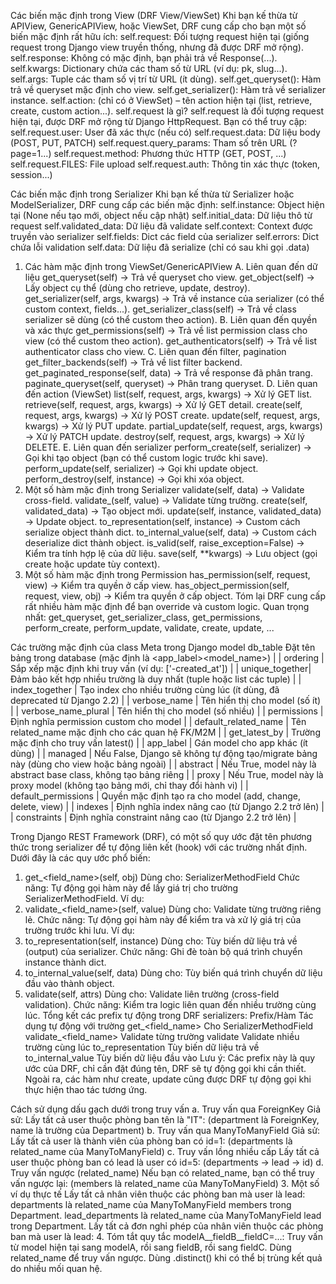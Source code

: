 Các biến mặc định trong View (DRF View/ViewSet)
Khi bạn kế thừa từ APIView, GenericAPIView, hoặc ViewSet, DRF cung cấp cho bạn một số biến mặc định rất hữu ích:
self.request: Đối tượng request hiện tại (giống request trong Django view truyền thống, nhưng đã được DRF mở rộng).
self.response: Không có mặc định, bạn phải trả về Response(...).
self.kwargs: Dictionary chứa các tham số từ URL (ví dụ: pk, slug...).
self.args: Tuple các tham số vị trí từ URL (ít dùng).
self.get_queryset(): Hàm trả về queryset mặc định cho view.
self.get_serializer(): Hàm trả về serializer instance.
self.action: (chỉ có ở ViewSet) – tên action hiện tại (list, retrieve, create, custom action...).
self.request là gì?
self.request là đối tượng request hiện tại, được DRF mở rộng từ Django HttpRequest.
Bạn có thể truy cập:
self.request.user: User đã xác thực (nếu có)
self.request.data: Dữ liệu body (POST, PUT, PATCH)
self.request.query_params: Tham số trên URL (?page=1...)
self.request.method: Phương thức HTTP (GET, POST, ...)
self.request.FILES: File upload
self.request.auth: Thông tin xác thực (token, session...)

Các biến mặc định trong Serializer
Khi bạn kế thừa từ Serializer hoặc ModelSerializer, DRF cung cấp các biến mặc định:
self.instance: Object hiện tại (None nếu tạo mới, object nếu cập nhật)
self.initial_data: Dữ liệu thô từ request
self.validated_data: Dữ liệu đã validate
self.context: Context được truyền vào serializer
self.fields: Dict các field của serializer
self.errors: Dict chứa lỗi validation
self.data: Dữ liệu đã serialize (chỉ có sau khi gọi .data)

1. Các hàm mặc định trong ViewSet/GenericAPIView
   A. Liên quan đến dữ liệu
   get_queryset(self)
   → Trả về queryset cho view.
   get_object(self)
   → Lấy object cụ thể (dùng cho retrieve, update, destroy).
   get_serializer(self, args, kwargs)
   → Trả về instance của serializer (có thể custom context, fields...).
   get_serializer_class(self)
   → Trả về class serializer sẽ dùng (có thể custom theo action).
   B. Liên quan đến quyền và xác thực
   get_permissions(self)
   → Trả về list permission class cho view (có thể custom theo action).
   get_authenticators(self)
   → Trả về list authenticator class cho view.
   C. Liên quan đến filter, pagination
   get_filter_backends(self)
   → Trả về list filter backend.
   get_paginated_response(self, data)
   → Trả về response đã phân trang.
   paginate_queryset(self, queryset)
   → Phân trang queryset.
   D. Liên quan đến action (ViewSet)
   list(self, request, args, kwargs)
   → Xử lý GET list.
   retrieve(self, request, args, kwargs)
   → Xử lý GET detail.
   create(self, request, args, kwargs)
   → Xử lý POST create.
   update(self, request, args, kwargs)
   → Xử lý PUT update.
   partial_update(self, request, args, kwargs)
   → Xử lý PATCH update.
   destroy(self, request, args, kwargs)
   → Xử lý DELETE.
   E. Liên quan đến serializer
   perform_create(self, serializer)
   → Gọi khi tạo object (bạn có thể custom logic trước khi save).
   perform_update(self, serializer)
   → Gọi khi update object.
   perform_destroy(self, instance)
   → Gọi khi xóa object.
2. Một số hàm mặc định trong Serializer
   validate(self, data)
   → Validate cross-field.
   validate\_<fieldname>(self, value)
   → Validate từng trường.
   create(self, validated_data)
   → Tạo object mới.
   update(self, instance, validated_data)
   → Update object.
   to_representation(self, instance)
   → Custom cách serialize object thành dict.
   to_internal_value(self, data)
   → Custom cách deserialize dict thành object.
   is_valid(self, raise_exception=False)
   → Kiểm tra tính hợp lệ của dữ liệu.
   save(self, \*\*kwargs)
   → Lưu object (gọi create hoặc update tùy context).
3. Một số hàm mặc định trong Permission
   has_permission(self, request, view)
   → Kiểm tra quyền ở cấp view.
   has_object_permission(self, request, view, obj)
   → Kiểm tra quyền ở cấp object.
   Tóm lại
   DRF cung cấp rất nhiều hàm mặc định để bạn override và custom logic.
   Quan trọng nhất:
   get_queryset, get_serializer_class, get_permissions, perform_create, perform_update, validate, create, update, ...

Các trường mặc định của class Meta trong Django model
db_table Đặt tên bảng trong database (mặc định là <app_label><model_name>) |
| ordering | Sắp xếp mặc định khi truy vấn (ví dụ: ['-created_at']) |
| unique_together| Đảm bảo kết hợp nhiều trường là duy nhất (tuple hoặc list các tuple) |
| index_together | Tạo index cho nhiều trường cùng lúc (ít dùng, đã deprecated từ Django 2.2) |
| verbose_name | Tên hiển thị cho model (số ít) |
| verbose_name_plural | Tên hiển thị cho model (số nhiều) |
| permissions | Định nghĩa permission custom cho model |
| default_related_name | Tên related_name mặc định cho các quan hệ FK/M2M |
| get_latest_by | Trường mặc định cho truy vấn latest() |
| app_label | Gán model cho app khác (ít dùng) |
| managed | Nếu False, Django sẽ không tự động tạo/migrate bảng này (dùng cho view hoặc bảng ngoài) |
| abstract | Nếu True, model này là abstract base class, không tạo bảng riêng |
| proxy | Nếu True, model này là proxy model (không tạo bảng mới, chỉ thay đổi hành vi) |
| default_permissions | Quyền mặc định tạo ra cho model (add, change, delete, view) |
| indexes | Định nghĩa index nâng cao (từ Django 2.2 trở lên) |
| constraints | Định nghĩa constraint nâng cao (từ Django 2.2 trở lên) |


Trong Django REST Framework (DRF), có một số quy ước đặt tên phương thức trong serializer để tự động liên kết (hook) với các trường nhất định. Dưới đây là các quy ước phổ biến:
1. get_<field_name>(self, obj)
Dùng cho: SerializerMethodField
Chức năng: Tự động gọi hàm này để lấy giá trị cho trường SerializerMethodField.
Ví dụ:
2. validate_<field_name>(self, value)
Dùng cho: Validate từng trường riêng lẻ.
Chức năng: Tự động gọi hàm này để kiểm tra và xử lý giá trị của trường trước khi lưu.
Ví dụ:
3. to_representation(self, instance)
Dùng cho: Tùy biến dữ liệu trả về (output) của serializer.
Chức năng: Ghi đè toàn bộ quá trình chuyển instance thành dict.
4. to_internal_value(self, data)
Dùng cho: Tùy biến quá trình chuyển dữ liệu đầu vào thành object.
5. validate(self, attrs)
Dùng cho: Validate liên trường (cross-field validation).
Chức năng: Kiểm tra logic liên quan đến nhiều trường cùng lúc.
Tổng kết các prefix tự động trong DRF serializers:
Prefix/Hàm	Tác dụng tự động với trường
get_<field_name>	Cho SerializerMethodField
validate_<field_name>	Validate từng trường
validate	Validate nhiều trường cùng lúc
to_representation	Tùy biến dữ liệu trả về
to_internal_value	Tùy biến dữ liệu đầu vào
Lưu ý:
Các prefix này là quy ước của DRF, chỉ cần đặt đúng tên, DRF sẽ tự động gọi khi cần thiết.
Ngoài ra, các hàm như create, update cũng được DRF tự động gọi khi thực hiện thao tác tương ứng.

Cách sử dụng dấu gạch dưới trong truy vấn
a. Truy vấn qua ForeignKey
Giả sử:
Lấy tất cả user thuộc phòng ban tên là "IT":
(department là ForeignKey, name là trường của Department)
b. Truy vấn qua ManyToManyField
Giả sử:
Lấy tất cả user là thành viên của phòng ban có id=1:
(departments là related_name của ManyToManyField)
c. Truy vấn lồng nhiều cấp
Lấy tất cả user thuộc phòng ban có lead là user có id=5:
(departments → lead → id)
d. Truy vấn ngược (related_name)
Nếu bạn có related_name, bạn có thể truy vấn ngược lại:
(members là related_name của ManyToManyField)
3. Một số ví dụ thực tế
Lấy tất cả nhân viên thuộc các phòng ban mà user là lead:
departments là related_name của ManyToManyField members trong Department.
lead_departments là related_name của ManyToManyField lead trong Department.
Lấy tất cả đơn nghỉ phép của nhân viên thuộc các phòng ban mà user là lead:
4. Tóm tắt quy tắc
modelA__fieldB__fieldC=...: Truy vấn từ model hiện tại sang modelA, rồi sang fieldB, rồi sang fieldC.
Dùng related_name để truy vấn ngược.
Dùng .distinct() khi có thể bị trùng kết quả do nhiều mối quan hệ.